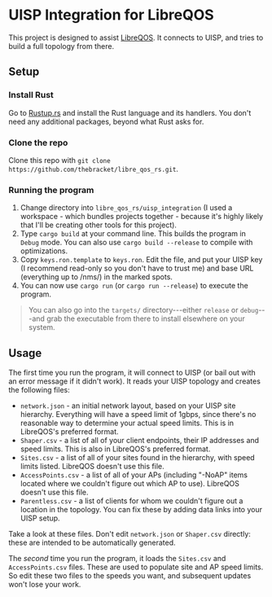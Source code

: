 # UISP Integration for LibreQOS

This project is designed to assist [LibreQOS](https://github.com/rchac/LibreQoS/). It connects to UISP, and tries to build a full topology from there.

## Setup

### Install Rust

Go to [Rustup.rs](https://rustup.rs/) and install the Rust language and its handlers. You don't need any additional packages, beyond what Rust asks for.

### Clone the repo

Clone this repo with `git clone https://github.com/thebracket/libre_qos_rs.git`.

### Running the program

1. Change directory into `libre_qos_rs/uisp_integration` (I used a workspace - which bundles projects together - because it's highly likely that I'll be creating other tools for this project).
2. Type `cargo build` at your command line. This builds the program in `Debug` mode. You can also use `cargo build --release` to compile with optimizations.
3. Copy `keys.ron.template` to `keys.ron`. Edit the file, and put your UISP key (I recommend read-only so you don't have to trust me) and base URL (everything up to /nms/) in the marked spots.
4. You can now use `cargo run` (or `cargo run --release`) to execute the program.

> You can also go into the `targets/` directory---either `release` or `debug`---and grab the executable from there to install elsewhere on your system.

## Usage

The first time you run the program, it will connect to UISP (or bail out with an error message if it didn't work). It reads your UISP topology and creates the following files:

* `network.json` - an initial network layout, based on your UISP site hierarchy. Everything will have a speed limit of 1gbps, since there's no reasonable way to determine your actual speed limits. This is in LibreQOS's preferred format.
* `Shaper.csv` - a list of all of your client endpoints, their IP addresses and speed limits. This is also in LibreQOS's preferred format.
* `Sites.csv` - a list of all of your sites found in the hierarchy, with speed limits listed. LibreQOS doesn't use this file.
* `AccessPoints.csv` - a list of all of your APs (including "-NoAP" items located where we couldn't figure out which AP to use). LibreQOS doesn't use this file.
* `Parentless.csv` - a list of clients for whom we couldn't figure out a location in the topology. You can fix these by adding data links into your UISP setup.

Take a look at these files. Don't edit `network.json` or `Shaper.csv` directly: these are intended to be automatically generated.

The *second* time you run the program, it loads the `Sites.csv` and `AccessPoints.csv` files. These are used to populate site and AP speed limits. So edit these two files to the speeds you want, and subsequent updates won't lose your work.
